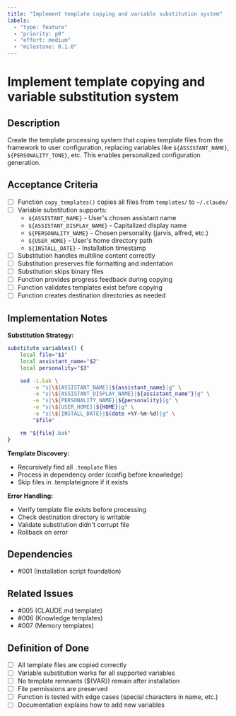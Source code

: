 ```yaml
---
title: "Implement template copying and variable substitution system"
labels:
  - "type: feature"
  - "priority: p0"
  - "effort: medium"
  - "milestone: 0.1.0"
---
```


# Implement template copying and variable substitution system

## Description

Create the template processing system that copies template files from the framework to user configuration, replacing variables like `${ASSISTANT_NAME}`, `${PERSONALITY_TONE}`, etc. This enables personalized configuration generation.

## Acceptance Criteria

- [ ] Function `copy_templates()` copies all files from `templates/` to `~/.claude/`
- [ ] Variable substitution supports:
  - `${ASSISTANT_NAME}` - User's chosen assistant name
  - `${ASSISTANT_DISPLAY_NAME}` - Capitalized display name
  - `${PERSONALITY_NAME}` - Chosen personality (jarvis, alfred, etc.)
  - `${USER_HOME}` - User's home directory path
  - `${INSTALL_DATE}` - Installation timestamp
- [ ] Substitution handles multiline content correctly
- [ ] Substitution preserves file formatting and indentation
- [ ] Substitution skips binary files
- [ ] Function provides progress feedback during copying
- [ ] Function validates templates exist before copying
- [ ] Function creates destination directories as needed

## Implementation Notes

**Substitution Strategy:**
```bash
substitute_variables() {
    local file="$1"
    local assistant_name="$2"
    local personality="$3"

    sed -i.bak \
        -e "s|\${ASSISTANT_NAME}|${assistant_name}|g" \
        -e "s|\${ASSISTANT_DISPLAY_NAME}|${assistant_name^}|g" \
        -e "s|\${PERSONALITY_NAME}|${personality}|g" \
        -e "s|\${USER_HOME}|${HOME}|g" \
        -e "s|\${INSTALL_DATE}|$(date +%Y-%m-%d)|g" \
        "$file"

    rm "${file}.bak"
}
```

**Template Discovery:**
- Recursively find all `.template` files
- Process in dependency order (config before knowledge)
- Skip files in .templateignore if it exists

**Error Handling:**
- Verify template file exists before processing
- Check destination directory is writable
- Validate substitution didn't corrupt file
- Rollback on error

## Dependencies

- #001 (Installation script foundation)

## Related Issues

- #005 (CLAUDE.md template)
- #006 (Knowledge templates)
- #007 (Memory templates)

## Definition of Done

- [ ] All template files are copied correctly
- [ ] Variable substitution works for all supported variables
- [ ] No template remnants (${VAR}) remain after installation
- [ ] File permissions are preserved
- [ ] Function is tested with edge cases (special characters in name, etc.)
- [ ] Documentation explains how to add new variables
